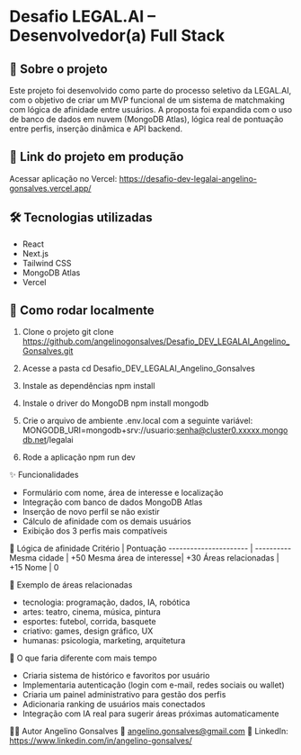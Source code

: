 
# Desafio LEGAL.AI – Desenvolvedor(a) Full Stack

## 👋 Sobre o projeto

Este projeto foi desenvolvido como parte do processo seletivo da LEGAL.AI, com o objetivo de criar um MVP funcional de um sistema de matchmaking com lógica de afinidade entre usuários.
A proposta foi expandida com o uso de banco de dados em nuvem (MongoDB Atlas), lógica real de pontuação entre perfis, inserção dinâmica e API backend.

## 🧪 Link do projeto em produção
Acessar aplicação no Vercel: https://desafio-dev-legalai-angelino-gonsalves.vercel.app/

## 🛠️ Tecnologias utilizadas
- React
- Next.js
- Tailwind CSS
- MongoDB Atlas
- Vercel

## 🚀 Como rodar localmente

1. Clone o projeto
git clone https://github.com/angelinogonsalves/Desafio_DEV_LEGALAI_Angelino_Gonsalves.git

2. Acesse a pasta
cd Desafio_DEV_LEGALAI_Angelino_Gonsalves

3. Instale as dependências
npm install

4. Instale o driver do MongoDB
npm install mongodb

5. Crie o arquivo de ambiente .env.local com a seguinte variável:
MONGODB_URI=mongodb+srv://usuario:senha@cluster0.xxxxx.mongodb.net/legalai

6. Rode a aplicação
npm run dev

✨ Funcionalidades
- Formulário com nome, área de interesse e localização
- Integração com banco de dados MongoDB Atlas
- Inserção de novo perfil se não existir
- Cálculo de afinidade com os demais usuários
- Exibição dos 3 perfis mais compatíveis

🧠 Lógica de afinidade
Critério               | Pontuação
---------------------- | ----------
Mesma cidade           | +50
Mesma área de interesse| +30
Áreas relacionadas     | +15
Nome                   | 0

🧩 Exemplo de áreas relacionadas
- tecnologia: programação, dados, IA, robótica
- artes: teatro, cinema, música, pintura
- esportes: futebol, corrida, basquete
- criativo: games, design gráfico, UX
- humanas: psicologia, marketing, arquitetura

🔧 O que faria diferente com mais tempo
- Criaria sistema de histórico e favoritos por usuário
- Implementaria autenticação (login com e-mail, redes sociais ou wallet)
- Criaria um painel administrativo para gestão dos perfis
- Adicionaria ranking de usuários mais conectados
- Integração com IA real para sugerir áreas próximas automaticamente

👨‍💻 Autor
Angelino Gonsalves
📧 angelino.gonsalves@gmail.com
🔗 LinkedIn: https://www.linkedin.com/in/angelino-gonsalves/
